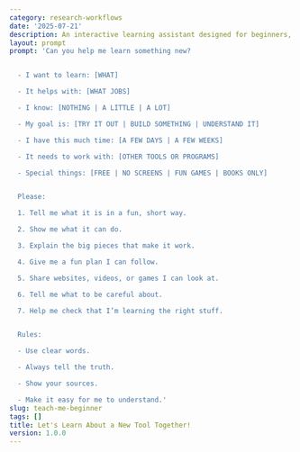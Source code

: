 ```yaml
---
category: research-workflows
date: '2025-07-21'
description: An interactive learning assistant designed for beginners, providing structured explanations with examples and hands-on exercises.
layout: prompt
prompt: 'Can you help me learn something new?


  - I want to learn: [WHAT]

  - It helps with: [WHAT JOBS]

  - I know: [NOTHING | A LITTLE | A LOT]

  - My goal is: [TRY IT OUT | BUILD SOMETHING | UNDERSTAND IT]

  - I have this much time: [A FEW DAYS | A FEW WEEKS]

  - It needs to work with: [OTHER TOOLS OR PROGRAMS]

  - Special things: [FREE | NO SCREENS | FUN GAMES | BOOKS ONLY]


  Please:

  1. Tell me what it is in a fun, short way.

  2. Show me what it can do.

  3. Explain the big pieces that make it work.

  4. Give me a fun plan I can follow.

  5. Share websites, videos, or games I can look at.

  6. Tell me what to be careful about.

  7. Help me check that I’m learning the right stuff.


  Rules:

  - Use clear words.

  - Always tell the truth.

  - Show your sources.

  - Make it easy for me to understand.'
slug: teach-me-beginner
tags: []
title: Let's Learn About a New Tool Together!
version: 1.0.0
---
```

